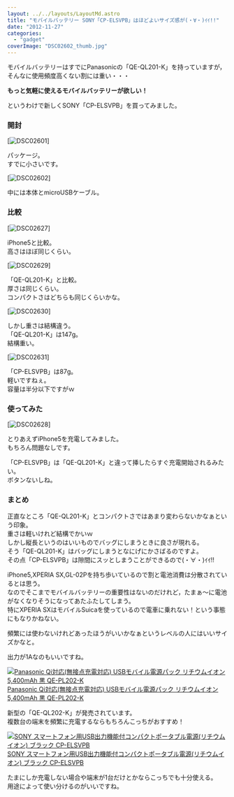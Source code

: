 ```yaml
---
layout: ../../layouts/LayoutMd.astro
title: "モバイルバッテリー SONY「CP-ELSVPB」はほどよいサイズ感が(・∀・)ｲｲ!!"
date: "2012-11-27"
categories: 
  - "gadget"
coverImage: "DSC02602_thumb.jpg"
---
```


モバイルバッテリーはすでにPanasonicの「QE-QL201-K」を持っていますが，そんなに使用頻度高くない割には重い・・・

**もっと気軽に使えるモバイルバッテリーが欲しい！**

というわけで新しくSONY「CP-ELSVPB」を買ってみました。

### 開封

[![DSC02601](/archive/images/DSC02601_thumb.jpg "DSC02601")]

パッケージ。  
すでに小さいです。

[![DSC02602](/archive/images/DSC02602_thumb.jpg "DSC02602")]

中には本体とmicroUSBケーブル。

### 比較

[![DSC02627](/archive/images/DSC02627_thumb.jpg "DSC02627")]

iPhone5と比較。  
高さはほぼ同じくらい。

[![DSC02629](/archive/images/DSC02629_thumb.jpg "DSC02629")]

「QE-QL201-K」と比較。  
厚さは同じくらい。  
コンパクトさはどちらも同じくらいかな。

[![DSC02630](/archive/images/DSC02630_thumb.jpg "DSC02630")]

しかし重さは結構違う。  
「QE-QL201-K」は147g。  
結構重い。

[![DSC02631](/archive/images/DSC02631_thumb.jpg "DSC02631")]

「CP-ELSVPB」は87g。  
軽いですねぇ。  
容量は半分以下ですがｗ

### 使ってみた

[![DSC02628](/archive/images/DSC02628_thumb.jpg "DSC02628")]

とりあえずiPhone5を充電してみました。  
もちろん問題なしです。

「CP-ELSVPB」は「QE-QL201-K」と違って挿したらすぐ充電開始されるみたい。  
ボタンないしね。

### まとめ

正直なところ「QE-QL201-K」とコンパクトさではあまり変わらないかなぁという印象。  
重さは軽いけれど結構でかいｗ  
しかし縦長というのはいいものでバッグにしまうときに良さが現れる。  
そう「QE-QL201-K」はバッグにしまうとなにげにかさばるのですよ。  
その点「CP-ELSVPB」は隙間にスッとしまうことができるので(・∀・)ｲｲ!!

iPhone5,XPERIA SX,GL-02Pを持ち歩いているので割と電池消費は分散されているとは思う。  
なのでそこまでモバイルバッテリーの重要性はないのだけれど，たまぁ～に電池がなくなりそうになってあたふたしてしまう。  
特にXPERIA SXはモバイルSuicaを使っているので電車に乗れない！という事態にもなりかねない。

頻繁には使わないけれどあったほうがいいかなぁというレベルの人にはいいサイズかなと。

出力が1Aなのもいいですね。

[![Panasonic Qi対応(無接点充電対応) USBモバイル電源パック リチウムイオン 5,400mAh 黒 QE-PL202-K](/archive/images/31mlT4pSi%2BL._SL160_.jpg)  
Panasonic Qi対応(無接点充電対応) USBモバイル電源パック リチウムイオン 5,400mAh 黒 QE-PL202-K  
](https://www.amazon.co.jp/exec/obidos/ASIN/B007X8IL3A/mizuka123-22/ref=nosim)

新型の「QE-QL202-K」が発売されています。  
複数台の端末を頻繁に充電するならもちろんこっちがおすすめ！

[![SONY スマートフォン用USB出力機能付コンパクトポータブル電源(リチウムイオン) ブラック CP-ELSVPB](/archive/images/3140nGElTmL._SL160_.jpg)  
SONY スマートフォン用USB出力機能付コンパクトポータブル電源(リチウムイオン) ブラック CP-ELSVPB  
](https://www.amazon.co.jp/exec/obidos/ASIN/B005WF60P2/mizuka123-22/ref=nosim)

たまにしか充電しない場合や端末が1台だけとかならこっちでも十分使える。  
用途によって使い分けるのがいいですね。

